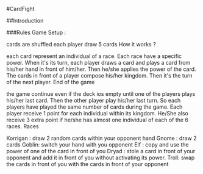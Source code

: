 #CardFight

##Introduction 

###Rules
Game Setup : 

cards are shuffled 
each player draw 5 cards
How it works ?

each card represent an individual of a race. Each race have a specific power.
When it's its turn, each player draws a card and plays a card from his/her hand in front of him/her. Then he/she applies the power of the card.
The cards in front of a player compose his/her kingdom.
Then it's the turn of the next player.
End of the game

the game continue even if the deck ios empty until one of the players plays his/her last card. Then the other player play his/her last turn. So each players have played the same number of cards during the game.
Each player receive 1 point for each individual within its kingdom. He/She also receive 3 extra point if he/she has almost one individual of each of the 6 races.
Races

Korrigan : draw 2 random cards within your opponent hand
Gnome :  draw 2 cards
Goblin: switch your hand with you opponent
Elf : copy and use the power of one of the card in front of you
Dryad : stole a card in front of your opponent and add it in front of you without activating its power.
Troll: swap the cards in front of you with the cards in front of your opponent